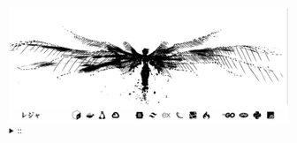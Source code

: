 <img src="./banner.png">
<details><summary> :: </summary>
<!--START_SECTION:waka-->

```
From: 09 August 2024 - To: 30 May 2025

Total Time: 1,436 hrs 1 min

Python                     376 hrs 6 mins  //////-------------------   24.29 %
PHP                        259 hrs 36 mins ////---------------------   16.76 %
Markdown                   212 hrs 59 mins ///----------------------   13.75 %
Other                      112 hrs 35 mins //-----------------------   07.27 %
```

<!--END_SECTION:waka-->
</details>
